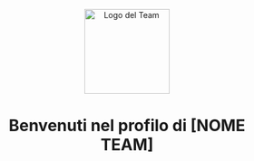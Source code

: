 <p align="center">
  <img src="URL_DEL_TUO_LOGO_QUI" alt="Logo del Team" width="150"/>
</p>

<h1 align="center">Benvenuti nel profilo di [NOME TEAM]</h1>

<!--
**CyberNexus-Team/CyberNexus-Team** is a ✨ _special_ ✨ repository because its `README.md` (this file) appears on your GitHub profile.

Here are some ideas to get you started:

- 🔭 I’m currently working on ...
- 🌱 I’m currently learning ...
- 👯 I’m looking to collaborate on ...
- 🤔 I’m looking for help with ...
- 💬 Ask me about ...
- 📫 How to reach me: ...
- 😄 Pronouns: ...
- ⚡ Fun fact: ...
-->
